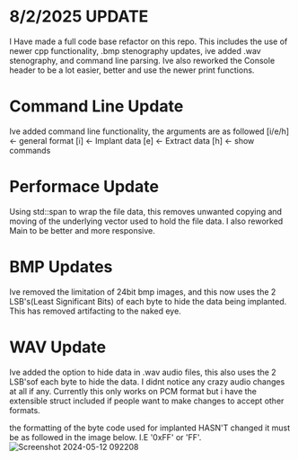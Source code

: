 # 8/2/2025 UPDATE
I Have made a full code base refactor on this repo. This includes the use of newer cpp functionality,
.bmp stenography updates, ive added .wav stenography, and command line parsing. Ive also reworked the 
Console header to be a lot easier, better and use the newer print functions.

# Command Line Update
Ive added command line functionality, the arguments are as followed
[i/e/h] <file path> <file path> <- general format
[i] <bytecode input file> <implant file> <- Implant data
[e] <implanted file> <bytecode output file> <- Extract data
[h] <- show commands

# Performace Update
Using std::span to wrap the file data, this removes unwanted copying and moving of the underlying vector used to 
hold the file data. I also reworked Main to be better and more responsive.

# BMP Updates
Ive removed the limitation of 24bit bmp images, and this now uses the 2 LSB's(Least Significant Bits) of each byte to
hide the data being implanted. This has removed artifacting to the naked eye.

# WAV Update
Ive added the option to hide data in .wav audio files, this also uses the 2 LSB'sof each byte to hide the data. I didnt
notice any crazy audio changes at all if any. Currently this only works on PCM format but i have the extensible struct
included if people want to make changes to accept other formats.

the formatting of the byte code used for implanted HASN'T changed it must be as followed in the image below. I.E '0xFF' or 'FF'.
![Screenshot 2024-05-12 092208](https://github.com/Eremetic/Bmp-Stenography/assets/146580877/716c81f4-70af-42ab-908d-8e96238498af)



